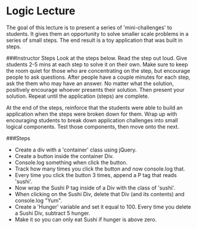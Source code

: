 # Logic Lecture

The goal of this lecture is to present a series of 'mini-challenges' to students. It gives them an opportunity to solve smaller
scale problems in a series of small steps. The end result is a toy application that was built in steps.

###Instructor Steps
Look at the steps below. Read the step out loud. Give students 2-5 mins at each step to solve it on their own. Make sure
to keep the room quiet for those who are concentrating on the step, but encourage people to ask questions. After people have
a couple minutes for each step, ask the them who may have an answer. No matter what the solution, positively encourage whoever
presents their solution. Then present your solution. Repeat until the application (steps) are complete. 

At the end of the steps, reinforce that the students were able to build an application when the steps were broken down for them.
Wrap up with encouraging students to break down application challenges into small logical components. Test those components, 
then move onto the next. 

###Steps
- Create a div with a 'container' class using jQuery.
- Create a button inside the container Div. 
- Console.log something when click the button.
- Track how many times you click the button and now console.log that.
- Every time you click the button 3 times, append a P tag that reads 'sushi'.
- Now wrap the Sushi P tag inside of a Div with the class of 'sushi'. 
- When clicking on the Sushi Div, delete that Div (and its contents) and console.log "Yum".
- Create a 'Hunger' variable and set it equal to 100. Every time you delete a Sushi Div, subtract 5 hunger.
- Make it so you can only eat Sushi if hunger is above zero.
